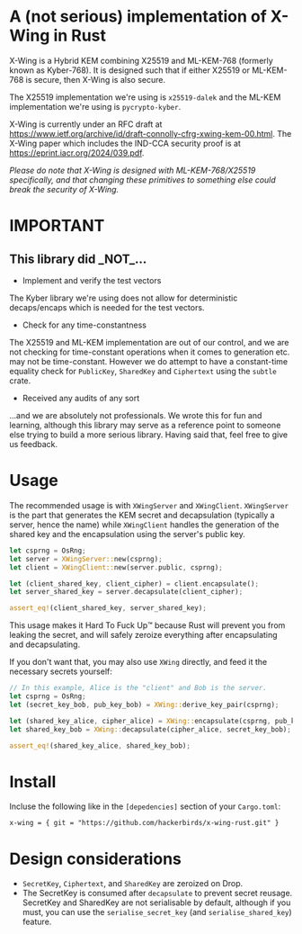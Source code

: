 # A (not serious) implementation of X-Wing in Rust

X-Wing is a Hybrid KEM combining X25519 and ML-KEM-768 (formerly known as Kyber-768). It is designed such that if either X25519 or ML-KEM-768 is secure, then X-Wing is also secure.

The X25519 implementation we're using is `x25519-dalek` and the ML-KEM implementation we're using is `pycrypto-kyber`.

X-Wing is currently under an RFC draft at https://www.ietf.org/archive/id/draft-connolly-cfrg-xwing-kem-00.html.
The X-Wing paper which includes the IND-CCA security proof is at https://eprint.iacr.org/2024/039.pdf. 

*Please do note that X-Wing is designed with ML-KEM-768/X25519 specifically, and that changing these primitives to something else could break the security of X-Wing.*

# IMPORTANT

## This library did \_**NOT**\_...

- Implement and verify the test vectors

The Kyber library we're using does not allow for deterministic decaps/encaps which is needed for the test vectors.

- Check for any time-constantness

The X25519 and ML-KEM implementation are out of our control, and we are not checking for time-constant operations when it comes to generation etc. may not be time-constant. 
However we do attempt to have a constant-time equality check for `PublicKey`, `SharedKey` and `Ciphertext` using the `subtle` crate.

- Received any audits of any sort

...and we are absolutely not professionals. We wrote this for fun and learning, although this library may serve as a reference point to someone else trying to build a more serious library. Having said that, feel free to give us feedback.

# Usage

The recommended usage is with `XWingServer` and `XWingClient`. `XWingServer` is the part that generates the KEM secret and decapsulation (typically a server, hence the name) while `XWingClient` handles the generation of the shared key and the encapsulation using the server's public key.

```rust
let csprng = OsRng;
let server = XWingServer::new(csprng);
let client = XWingClient::new(server.public, csprng);

let (client_shared_key, client_cipher) = client.encapsulate();
let server_shared_key = server.decapsulate(client_cipher);

assert_eq!(client_shared_key, server_shared_key);
```

This usage makes it Hard To Fuck Up:tm: because Rust will prevent you from leaking the secret, and will safely zeroize everything after encapsulating and decapsulating.

If you don't want that, you may also use `XWing` directly, and feed it the necessary secrets yourself:

```rust
// In this example, Alice is the "client" and Bob is the server. 
let csprng = OsRng;
let (secret_key_bob, pub_key_bob) = XWing::derive_key_pair(csprng);

let (shared_key_alice, cipher_alice) = XWing::encapsulate(csprng, pub_key_bob);
let shared_key_bob = XWing::decapsulate(cipher_alice, secret_key_bob);

assert_eq!(shared_key_alice, shared_key_bob);
```

# Install

Incluse the following like in the `[depedencies]` section of your `Cargo.toml`:

```x-wing = { git = "https://github.com/hackerbirds/x-wing-rust.git" }```
# Design considerations

- `SecretKey`, `Ciphertext`, and `SharedKey` are zeroized on Drop.
- The SecretKey is consumed after `decapsulate` to prevent secret reusage. SecretKey and SharedKey are not serialisable by default, although if you must, you can use the `serialise_secret_key` (and `serialise_shared_key`) feature.